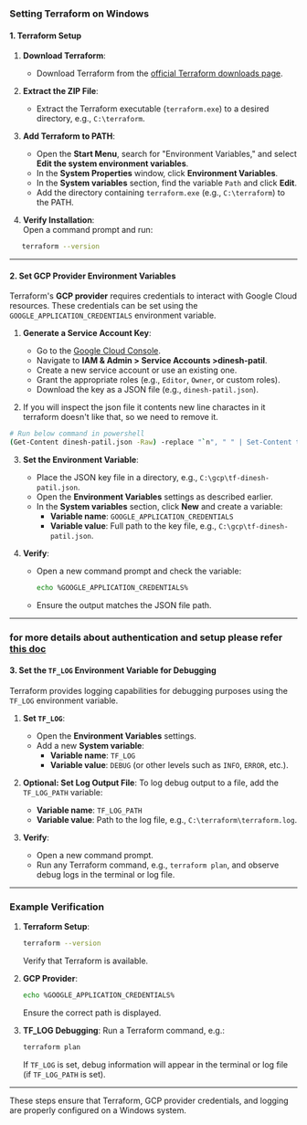 ### **Setting Terraform on Windows**

#### **1. Terraform Setup**

1. **Download Terraform**:  
   - Download Terraform from the [official Terraform downloads page](https://developer.hashicorp.com/terraform/install?product_intent=terraform).
2. **Extract the ZIP File**:  
   - Extract the Terraform executable (`terraform.exe`) to a desired directory, e.g., `C:\terraform`.
3. **Add Terraform to PATH**:
   - Open the **Start Menu**, search for "Environment Variables," and select **Edit the system environment variables**.
   - In the **System Properties** window, click **Environment Variables**.
   - In the **System variables** section, find the variable `Path` and click **Edit**.
   - Add the directory containing `terraform.exe` (e.g., `C:\terraform`) to the PATH.

4. **Verify Installation**:  
   Open a command prompt and run:  
   
```bash
   terraform --version
```

---

#### **2. Set GCP Provider Environment Variables**

Terraform's **GCP provider** requires credentials to interact with Google Cloud resources. These credentials can be set using the `GOOGLE_APPLICATION_CREDENTIALS` environment variable.

1. **Generate a Service Account Key**:
   - Go to the [Google Cloud Console](https://console.cloud.google.com).
   - Navigate to **IAM & Admin > Service Accounts >dinesh-patil**.
   - Create a new service account or use an existing one.
   - Grant the appropriate roles (e.g., `Editor`, `Owner`, or custom roles).
   - Download the key as a JSON file (e.g., `dinesh-patil.json`).

2. If you will inspect the json file it contents new line charactes in it terraform doesn't like that, so we need to remove it.
```Bash
# Run below command in powershell
(Get-Content dinesh-patil.json -Raw) -replace "`n", " " | Set-Content tf-dinesh-patil.json
```

3. **Set the Environment Variable**:
   - Place the JSON key file in a directory, e.g., `C:\gcp\tf-dinesh-patil.json`.
   - Open the **Environment Variables** settings as described earlier.
   - In the **System variables** section, click **New** and create a variable:
     - **Variable name**: `GOOGLE_APPLICATION_CREDENTIALS`
     - **Variable value**: Full path to the key file, e.g., `C:\gcp\tf-dinesh-patil.json`.

4. **Verify**:
   - Open a new command prompt and check the variable:
     ```bash
     echo %GOOGLE_APPLICATION_CREDENTIALS%
     ```
   - Ensure the output matches the JSON file path.

---

### for more details about authentication and setup please refer [this doc](https://registry.terraform.io/providers/hashicorp/google/latest/docs/guides/getting_started)

#### **3. Set the `TF_LOG` Environment Variable for Debugging**
Terraform provides logging capabilities for debugging purposes using the `TF_LOG` environment variable.

1. **Set `TF_LOG`**:
   - Open the **Environment Variables** settings.
   - Add a new **System variable**:
     - **Variable name**: `TF_LOG`
     - **Variable value**: `DEBUG` (or other levels such as `INFO`, `ERROR`, etc.).

2. **Optional: Set Log Output File**:
   To log debug output to a file, add the `TF_LOG_PATH` variable:
   - **Variable name**: `TF_LOG_PATH`
   - **Variable value**: Path to the log file, e.g., `C:\terraform\terraform.log`.

3. **Verify**:
   - Open a new command prompt.
   - Run any Terraform command, e.g., `terraform plan`, and observe debug logs in the terminal or log file.

---

### **Example Verification**
1. **Terraform Setup**:
   ```bash
   terraform --version
   ```
   Verify that Terraform is available.

2. **GCP Provider**:
   ```bash
   echo %GOOGLE_APPLICATION_CREDENTIALS%
   ```
   Ensure the correct path is displayed.

3. **TF_LOG Debugging**:
   Run a Terraform command, e.g.:
   ```bash
   terraform plan
   ```
   If `TF_LOG` is set, debug information will appear in the terminal or log file (if `TF_LOG_PATH` is set).

---

These steps ensure that Terraform, GCP provider credentials, and logging are properly configured on a Windows system.